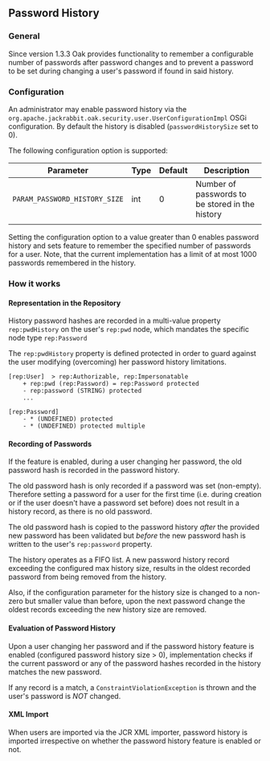 <!--
   Licensed to the Apache Software Foundation (ASF) under one or more
   contributor license agreements.  See the NOTICE file distributed with
   this work for additional information regarding copyright ownership.
   The ASF licenses this file to You under the Apache License, Version 2.0
   (the "License"); you may not use this file except in compliance with
   the License.  You may obtain a copy of the License at

       http://www.apache.org/licenses/LICENSE-2.0

   Unless required by applicable law or agreed to in writing, software
   distributed under the License is distributed on an "AS IS" BASIS,
   WITHOUT WARRANTIES OR CONDITIONS OF ANY KIND, either express or implied.
   See the License for the specific language governing permissions and
   limitations under the License.
-->

Password History
--------------------------------------------------------------------------------

### General

Since version 1.3.3 Oak provides functionality to remember a configurable number
of passwords after password changes and to prevent a password to
be set during changing a user's password if found in said history.

<a name="configuration"></a>

### Configuration

An administrator may enable password history via the
`org.apache.jackrabbit.oak.security.user.UserConfigurationImpl`
OSGi configuration. By default the history is disabled (`passwordHistorySize` set to 0).

The following configuration option is supported:

| Parameter                     | Type | Default | Description                                     |
|-------------------------------|------|---------|-------------------------------------------------|
| `PARAM_PASSWORD_HISTORY_SIZE` | int  | 0       | Number of passwords to be stored in the history |
|                               |      |         |                                                 |

Setting the configuration option to a value greater than 0 enables password
history and sets feature to remember the specified number of passwords for a user.
Note, that the current implementation has a limit of at most 1000 passwords
remembered in the history.

<a name="how"></a>

### How it works

#### Representation in the Repository

History password hashes are recorded in a multi-value property `rep:pwdHistory` on
the user's `rep:pwd` node, which mandates the specific node type `rep:Password`

The `rep:pwdHistory` property is defined protected in order to guard against the
user modifying (overcoming) her password history limitations.

    [rep:User]  > rep:Authorizable, rep:Impersonatable
        + rep:pwd (rep:Password) = rep:Password protected
        - rep:password (STRING) protected
        ...
        
    [rep:Password]
        - * (UNDEFINED) protected
        - * (UNDEFINED) protected multiple

#### Recording of Passwords

If the feature is enabled, during a user changing her password, the old password
hash is recorded in the password history.

The old password hash is only recorded if a password was set (non-empty).
Therefore setting a password for a user for the first time (i.e. during creation
or if the user doesn't have a password set before) does not result in a history
record, as there is no old password.

The old password hash is copied to the password history *after* the provided new
password has been validated but *before* the new password hash is written to the
user's `rep:password` property.

The history operates as a FIFO list. A new password history record exceeding the
configured max history size, results in the oldest recorded password from being
removed from the history.

Also, if the configuration parameter for the history size is changed to a non-zero
but smaller value than before, upon the next password change the oldest records
exceeding the new history size are removed.

#### Evaluation of Password History

Upon a user changing her password and if the password history feature is enabled
(configured password history size > 0), implementation checks if the current
password or any of the password hashes recorded in the history matches the new
password.

If any record is a match, a `ConstraintViolationException` is thrown and the
user's password is *NOT* changed.

#### XML Import

When users are imported via the JCR XML importer, password history is imported
irrespective on whether the password history feature is enabled or not.

